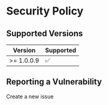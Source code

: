# Security Policy

## Supported Versions

| Version     | Supported          |
| ----------- | ------------------ |
| >= 1.0.0.9  | :white_check_mark: |

## Reporting a Vulnerability

Create a new issue
